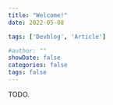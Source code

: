 ```yaml
---
title: "Welcome!"
date: 2022-05-08

tags: ['Devblog', 'Article']

#author: ""
showDate: false
categories: false
tags: false
---
```


TODO.